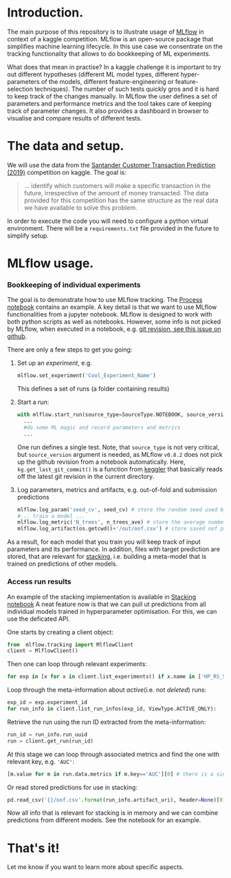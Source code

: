 # Introduction.

The main purpose of this repository is to illustrate usage of [MLflow](https://mlflow.org/)
in context of a kaggle competition.
MLflow is an open-source package that simplifies machine learning lifecycle.
In this use case we consentrate on the tracking functionality
that allows to do bookkeeping of ML experiments.

What does that mean in practise?
In a kaggle challenge it is important to try out different hypotheses
(different ML model types, different hyper-parameters of the models,
different feature-engineering or feature-selection techniques).
The number of such tests quickly gros and it is hard to keep track of the changes manually.
In MLflow the user defines a set of parameters and performance metrics
and the tool takes care of keeping track of parameter changes.
It also provides a dashboard in browser to visualise and compare results of different tests.

# The data and setup.

We will use the data from the 
[Santander Customer Transaction Prediction (2019)](https://www.kaggle.com/c/santander-customer-transaction-prediction)
competition on kaggle.
The goal is:

> ... identify which customers will make a specific transaction in the future, irrespective of the amount of money transacted. The data provided for this competition has the same structure as the real data we have available to solve this problem.

In order to execute the code you will need to configure a python virtual environment.
There will be a `requirements.txt` file provided in the future to simplify setup.

# MLflow usage.

### Bookkeeping of individual experiments

The goal is to demonstrate how to use MLflow tracking. 
The [Process notebook](ttps://github.com/mlisovyi/KaggleSantander2019/Process.ipynb) contains an example.
A key detail is that we want to use MLflow functionalities from a jupyter notebook.
MLflow is designed to work with both python scripts as well as notebooks.
However, some info is not picked by MLflow, when executed in a notebook,
e.g. [git revision, see this issue on github](https://github.com/mlflow/mlflow/issues/973).

There are only a few steps to get you going:

1. Set up an _experiment_, e.g. 
    ```python
    mlflow.set_experiment('Cool_Experiment_Name')
    ```
    This defines a set of runs (a folder containing results)
  
2. Start a _run_:
    ```python
    with mlflow.start_run(source_type=SourceType.NOTEBOOK, source_version=kg.get_last_git_commit())
      ...
      #do some ML magic and record parameters and metrics
      ...
     ```
    One run defines a single test.
    Note, that `source_type` is not very critical, but `source_version` argument is needed,
    as MLflow `v0.8.2` does not pick up the github revision from a notebook automatically.
    Here, `kg.get_last_git_commit()` is a function from [keggler](https://github.com/mlisovyi/Keggler)
    that basically reads off the latest git revision in the current directory.
    
3. Log parameters, metrics and artifacts, e.g. out-of-fold and submission predictions
    ```python
    mlflow.log_param('seed_cv', seed_cv) # store the random seed used by the model
    #... train a model ...
    mlflow.log_metric('N_trees', n_trees_ave) # store the average number of trees
    mlflow.log_artifact(os.getcwd()+'/out/oof.csv') # store saved oof predictions on the training data
    ```

As a result, for each model that you train you will keep track of input parameters and its performance.
In addition, files with target prediction are stored, that are relevant for [stacking](http://blog.kaggle.com/2017/06/15/stacking-made-easy-an-introduction-to-stacknet-by-competitions-grandmaster-marios-michailidis-kazanova/),
i.e. building a meta-model that is trained on predictions of other models.

### Access run results

An example of the stacking implementation is available in [Stacking notebook](https://github.com/mlisovyi/KaggleSantander2019/Stacking.ipynb)
A neat feature now is that we can pull ut predictions from all individual models trained in hyperparameter optimisation.
For this, we can use the deficated API.

One starts by creating a client object:
```python
from  mlflow.tracking import MlflowClient
client = MlflowClient()
```
Then one can loop through relevant experiments:
```python
for exp in [x for x in client.list_experiments() if x.name in ['HP_RS_Stratified', 'HP_RS_Stratified_RandomForest']]:
```
Loop through the meta-information about _active_(i.e. not _deleted_) runs:
```python
exp_id = exp.experiment_id
for run_info in client.list_run_infos(exp_id, ViewType.ACTIVE_ONLY):
```
Retrieve the run using the run ID extracted from the meta-information:
```python
run_id = run_info.run_uuid
run = client.get_run(run_id)
```
At this stage we can loop through associated metrics and find the one with relevant key, e.g. `'AUC'`:
```python
[m.value for m in run.data.metrics if m.key=='AUC'][0] # there is a single metric value stored, so we access the -th element of returned list
```
Or read stored predictions for use in stacking:
```python
pd.read_csv('{}/oof.csv'.format(run_info.artifact_uri), header=None)[0].astype(np.float32)
```

Now all info that is relevant for stacking is in memory and we can combine predictions from different models. 
See the notebook for an example.

# That's it!

Let me know if you want to learn more about specific aspects.
